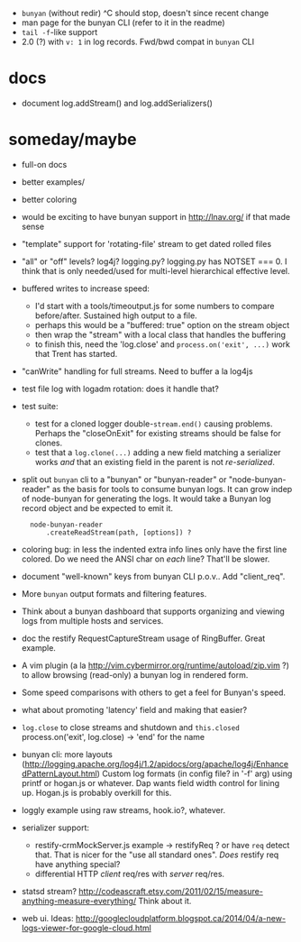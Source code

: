 - `bunyan` (without redir) ^C should stop, doesn't since recent change
- man page for the bunyan CLI (refer to it in the readme)
- `tail -f`-like support
- 2.0 (?) with `v: 1` in log records. Fwd/bwd compat in `bunyan` CLI

# docs

- document log.addStream() and log.addSerializers()


# someday/maybe

- full-on docs
- better examples/
- better coloring
- would be exciting to have bunyan support in http://lnav.org/ if that
  made sense
- "template" support for 'rotating-file' stream to get dated rolled files
- "all" or "off" levels? log4j? logging.py?
  logging.py has NOTSET === 0. I think that is only needed/used for
  multi-level hierarchical effective level.
- buffered writes to increase speed:
    - I'd start with a tools/timeoutput.js for some numbers to compare
      before/after. Sustained high output to a file.
    - perhaps this would be a "buffered: true" option on the stream object
    - then wrap the "stream" with a local class that handles the buffering
    - to finish this, need the 'log.close' and `process.on('exit', ...)`
      work that Trent has started.
- "canWrite" handling for full streams. Need to buffer a la log4js
- test file log with logadm rotation: does it handle that?
- test suite:
    - test for a cloned logger double-`stream.end()` causing problems.
      Perhaps the "closeOnExit" for existing streams should be false for
      clones.
    - test that a `log.clone(...)` adding a new field matching a serializer
      works *and* that an existing field in the parent is not *re-serialized*.
- split out `bunyan` cli to a "bunyan" or "bunyan-reader" or "node-bunyan-reader"
  as the basis for tools to consume bunyan logs. It can grow indep of node-bunyan
  for generating the logs.
  It would take a Bunyan log record object and be expected to emit it.

        node-bunyan-reader
            .createReadStream(path, [options]) ?

- coloring bug: in less the indented extra info lines only have the first
  line colored. Do we need the ANSI char on *each* line? That'll be
  slower.
- document "well-known" keys from bunyan CLI p.o.v.. Add "client_req".
- More `bunyan` output formats and filtering features.
- Think about a bunyan dashboard that supports organizing and viewing logs
  from multiple hosts and services.
- doc the restify RequestCaptureStream usage of RingBuffer. Great example.
- A vim plugin (a la http://vim.cybermirror.org/runtime/autoload/zip.vim ?) to
  allow browsing (read-only) a bunyan log in rendered form.
- Some speed comparisons with others to get a feel for Bunyan's speed.
- what about promoting 'latency' field and making that easier?
- `log.close` to close streams and shutdown and `this.closed`
  process.on('exit', log.close)
  -> 'end' for the name
- bunyan cli: more layouts (http://logging.apache.org/log4j/1.2/apidocs/org/apache/log4j/EnhancedPatternLayout.html)
  Custom log formats (in config file? in '-f' arg) using printf or hogan.js
  or whatever. Dap wants field width control for lining up. Hogan.js is
  probably overkill for this.
- loggly example using raw streams, hook.io?, whatever.
- serializer support:
    - restify-crmMockServer.js example -> restifyReq ? or have `req` detect that.
      That is nicer for the "use all standard ones". *Does* restify req
      have anything special?
    - differential HTTP *client* req/res with *server* req/res.
- statsd stream? http://codeascraft.etsy.com/2011/02/15/measure-anything-measure-everything/
  Think about it.
- web ui. Ideas: http://googlecloudplatform.blogspot.ca/2014/04/a-new-logs-viewer-for-google-cloud.html
